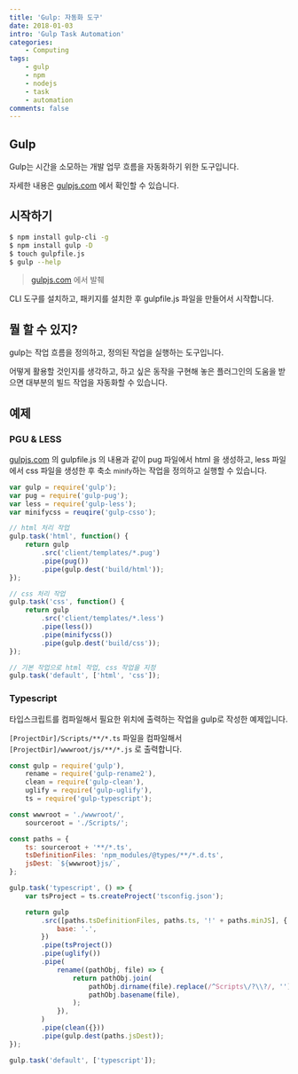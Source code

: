 ```yaml
---
title: 'Gulp: 자동화 도구'
date: 2018-01-03
intro: 'Gulp Task Automation'
categories:
    - Computing
tags:
    - gulp
    - npm
    - nodejs
    - task
    - automation
comments: false
---
```


## Gulp

Gulp는 시간을 소모하는 개발 업무 흐름을 자동화하기 위한 도구입니다.

자세한 내용은 [gulpjs.com](https://gulpjs.com/) 에서 확인할 수 있습니다.

## 시작하기

```bash
$ npm install gulp-cli -g
$ npm install gulp -D
$ touch gulpfile.js
$ gulp --help
```

> [gulpjs.com](https://gulpjs.com/) 에서 발췌

CLI 도구를 설치하고, 패키지를 설치한 후 gulpfile.js 파일을 만들어서 시작합니다.

## 뭘 할 수 있지?

gulp는 작업 흐름을 정의하고, 정의된 작업을 실행하는 도구입니다.

어떻게 활용할 것인지를 생각하고, 하고 싶은 동작을 구현해 놓은 플러그인의 도움을 받으면 대부분의 빌드 작업을 자동화할 수 있습니다.

## 예제

### PGU & LESS

[gulpjs.com](https://gulpjs.com/) 의 gulpfile.js 의 내용과 같이 pug 파일에서 html 을 생성하고, less 파일에서 css 파일을 생성한 후 축소 <small>minify</small>하는 작업을 정의하고 실행할 수 있습니다.

```js
var gulp = require('gulp');
var pug = require('gulp-pug');
var less = require('gulp-less');
var minifycss = reuqire('gulp-csso');

// html 처리 작업
gulp.task('html', function() {
    return gulp
        .src('client/templates/*.pug')
        .pipe(pug())
        .pipe(gulp.dest('build/html'));
});

// css 처리 작업
gulp.task('css', function() {
    return gulp
        .src('client/templates/*.less')
        .pipe(less())
        .pipe(minifycss())
        .pipe(gulp.dest('build/css'));
});

// 기본 작업으로 html 작업, css 작업을 지정
gulp.task('default', ['html', 'css']);
```

### Typescript

타입스크립트를 컴파일해서 필요한 위치에 출력하는 작업을 gulp로 작성한 예제입니다.

`[ProjectDir]/Scripts/**/*.ts` 파일을 컴파일해서 `[ProjectDir]/wwwroot/js/**/*.js` 로 출력합니다.

```js
const gulp = require('gulp'),
    rename = require('gulp-rename2'),
    clean = require('gulp-clean'),
    uglify = require('gulp-uglify'),
    ts = require('gulp-typescript');

const wwwroot = './wwwroot/',
    sourceroot = './Scripts/';

const paths = {
    ts: sourceroot + '**/*.ts',
    tsDefinitionFiles: 'npm_modules/@types/**/*.d.ts',
    jsDest: `${wwwroot}js/`,
};

gulp.task('typescript', () => {
    var tsProject = ts.createProject('tsconfig.json');

    return gulp
        .src([paths.tsDefinitionFiles, paths.ts, '!' + paths.minJS], {
            base: '.',
        })
        .pipe(tsProject())
        .pipe(uglify())
        .pipe(
            rename((pathObj, file) => {
                return pathObj.join(
                    pathObj.dirname(file).replace(/^Scripts\/?\\?/, ''),
                    pathObj.basename(file),
                );
            }),
        )
        .pipe(clean({}))
        .pipe(gulp.dest(paths.jsDest));
});

gulp.task('default', ['typescript']);
```
